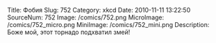Title: Фобия 
Slug: 752 
Category: xkcd 
Date: 2010-11-11 13:22:50 
SourceNum: 752 
Image: /comics/752.png 
MicroImage: /comics/752_micro.png 
MiniImage: /comics/752_mini.png 
Description: Боже мой, этот торнадо подхватил змей! 

